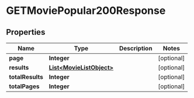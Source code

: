 

# GETMoviePopular200Response


## Properties

| Name | Type | Description | Notes |
|------------ | ------------- | ------------- | -------------|
|**page** | **Integer** |  |  [optional] |
|**results** | [**List&lt;MovieListObject&gt;**](MovieListObject.md) |  |  [optional] |
|**totalResults** | **Integer** |  |  [optional] |
|**totalPages** | **Integer** |  |  [optional] |




